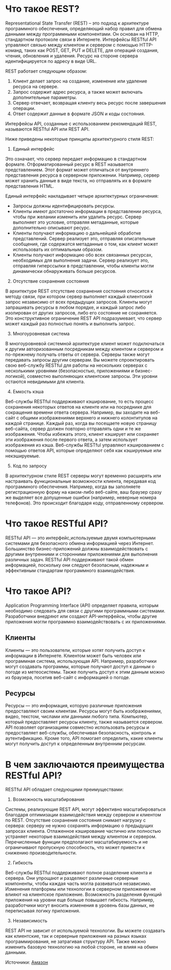 # Что такое REST?

Representational State Transfer (REST) – это подход к архитектуре программного обеспечения, определяющий набор правил для обмена данными между программными компонентами. Он основан на HTTP, стандартном протоколе связи в Интернете. Интерфейсы RESTful API управляют связью между клиентом и сервером с помощью HTTP-команд, таких как POST, GET, PUT и DELETE, для операций создания, чтения, обновления и удаления. Ресурс на стороне сервера идентифицируется по адресу в виде URL.

REST работает следующим образом:

1. Клиент делает запрос на создание, изменение или удаление ресурса на сервере.
2. Запрос содержит адрес ресурса, а также может включать дополнительные параметры.
3. Сервер отвечает, возвращая клиенту весь ресурс после завершения операции.
4. Ответ содержит данные в формате JSON и коды состояния.

Интерфейсы API, созданные с использованием рекомендаций REST, называются RESTful API или REST API.

Ниже приведены некоторые принципы архитектурного стиля REST:

1. Единый интерфейс

Это означает, что сервер передает информацию в стандартном формате. Отформатированный ресурс в REST называется представлением. Этот формат может отличаться от внутреннего представления ресурса в серверном приложении. Например, сервер может хранить данные в виде текста, но отправлять их в формате представления HTML.

Единый интерфейс накладывает четыре архитектурных ограничения:

- Запросы должны идентифицировать ресурсы.
- Клиенты имеют достаточно информации в представлении ресурса, чтобы при желании изменить или удалить ресурс. Сервер выполняет это условие, отправляя метаданные, которые дополнительно описывают ресурс.
- Клиенты получают информацию о дальнейшей обработке представлений. Сервер реализует это, отправляя описательные сообщения, где содержатся метаданные о том, как клиент может использовать их оптимальным образом.
- Клиенты получают информацию обо всех связанных ресурсах, необходимых для выполнения задачи. Сервер реализует это, отправляя гиперссылки в представлении, чтобы клиенты могли динамически обнаруживать больше ресурсов.

2. Отсутствие сохранения состояния

В архитектуре REST отсутствие сохранения состояния относится к методу связи, при котором сервер выполняет каждый клиентский запрос независимо от всех предыдущих запросов. Клиенты могут запрашивать ресурсы в любом порядке, и каждый запрос либо изолирован от других запросов, либо его состояние не сохраняется. Это конструктивное ограничение REST API подразумевает, что сервер может каждый раз полностью понять и выполнить запрос.

3. Многоуровневая система

В многоуровневой системной архитектуре клиент может подключаться к другим авторизованным посредникам между клиентом и сервером и по-прежнему получать ответы от сервера. Серверы также могут передавать запросы другим серверам. Вы можете спроектировать свою веб-службу RESTful для работы на нескольких серверах с несколькими уровнями (безопасностью, приложениями и бизнес-логикой), совместно выполняющих клиентские запросы. Эти уровни остаются невидимыми для клиента.

4. Емкость кэша

Веб-службы RESTful поддерживают кэширование, то есть процесс сохранения некоторых ответов на клиенте или на посреднике для сокращения времени ответа сервера. Например, вы заходите на веб-сайт с общими изображениями верхнего и нижнего колонтитулов на каждой странице. Каждый раз, когда вы посещаете новую страницу веб-сайта, сервер должен повторно отправлять одни и те же изображения. Чтобы избежать этого, клиент кэширует или сохраняет эти изображения после первого ответа, а затем использует изображения из кэша. Веб-службы RESTful управляют кэшированием с помощью ответов API, которые определяют себя как кэшируемые или некэшируемые.

5. Код по запросу

В архитектурном стиле REST серверы могут временно расширять или настраивать функциональные возможности клиента, передавая код программного обеспечения. Например, когда вы заполняете регистрационную форму на каком-либо веб-сайте, ваш браузер сразу же выделяет все допущенные ошибки (например, неверные номера телефонов). Это происходит благодаря коду, отправленному сервером.

# Что такое RESTful API?

RESTful API — это интерфейс,используемые двумя компьютерными системами для безопасного обмена информацией через Интернет. Большинство бизнес-приложений должны взаимодействовать с другими внутренними и сторонними приложениями для выполнения различных задач. RESTful API поддерживают такой обмен информацией, поскольку они следуют безопасным, надежным и эффективным стандартам программного взаимодействия.

# Что такое API?

Application Programming Interface (API) определяет правила, которым необходимо следовать для связи с другими программными системами. Разработчики внедряют или создают API-интерфейсы, чтобы другие приложения могли программно взаимодействовать с их приложениями.

## Клиенты
Клиенты — это пользователи, которые хотят получить доступ к информации в Интернете. Клиентом может быть человек или программная система, использующая API. Например, разработчики могут создавать программы, которые получают доступ к данным о погоде из метеосистемы. Также получить доступ к этим данным можно из браузера, посетив веб-сайт с информацией о погоде.

## Ресурсы
Ресурсы — это информация, которую различные приложения предоставляют своим клиентам. Ресурсы могут быть изображениями, видео, текстом, числами или данными любого типа. Компьютер, который предоставляет ресурсы клиенту, также называется сервером. API позволяет организациям совместно использовать ресурсы и предоставляет веб-службы, обеспечивая безопасность, контроль и аутентификацию. Кроме того, API помогает определить, какие клиенты могут получить доступ к определенным внутренним ресурсам.

# В чем заключаются преимущества RESTful API?
RESTful API обладает следующими преимуществами:

1. Возможность масштабирования

Системы, реализующие REST API, могут эффективно масштабироваться благодаря оптимизации взаимодействия между сервером и клиентом по REST. Отсутствие сохранения состояния снимает нагрузку с сервера: серверу не нужно сохранять информацию о предыдущих запросах клиента. Отлаженное кэширование частично или полностью устраняет некоторые взаимодействия между клиентом и сервером. Перечисленные функции предполагают масштабируемость и не ограничивают пропускную способность, что может привести к снижению производительности.

2. Гибкость

Веб-службы RESTful поддерживают полное разделение клиента и сервера. Они упрощают и разделяют различные серверные компоненты, чтобы каждая часть могла развиваться независимо. Изменения платформы или технологии в серверном приложении не влияют на клиентское приложение. Возможность разделения функций приложения на уровни еще больше повышает гибкость. Например, разработчики могут вносить изменения в уровень базы данных, не переписывая логику приложения.

3. Независимость

REST API не зависит от используемой технологии. Вы можете создавать как клиентские, так и серверные приложения на разных языках программирования, не затрагивая структуру API. Также можно изменить базовую технологию на любой стороне, не влияя на обмен данными.

Источники:
[Амазон](https://aws.amazon.com/ru/what-is/restful-api/)
